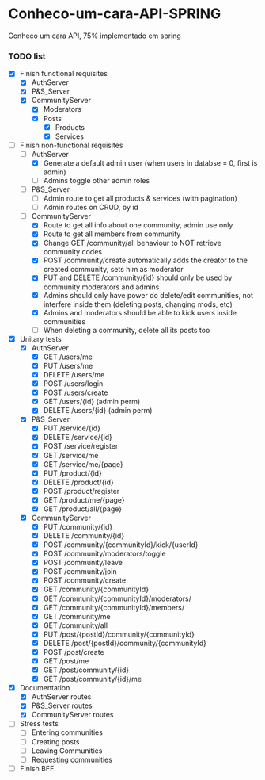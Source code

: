 # Conheco-um-cara-API-SPRING
Conheco um cara API, 75% implementado em spring

### TODO list
 - [x] Finish functional requisites
    - [x] AuthServer
    - [x] P&S_Server
    - [x] CommunityServer
       - [x] Moderators
       - [x] Posts
          - [x] Products
          - [x] Services
 - [ ] Finish non-functional requisites
    - [ ] AuthServer
       - [x] Generate a default admin user (when users in databse = 0, first is admin)
       - [ ] Admins toggle other admin roles
    - [ ] P&S_Server
       - [ ] Admin route to get all products & services (with pagination)
       - [ ] Admin routes on CRUD, by id
    - [ ] CommunityServer
       - [x] Route to get all info about one community, admin use only
       - [x] Route to get all members from community
       - [x] Change GET /community/all behaviour to NOT retrieve community codes
       - [x] POST /community/create automatically adds the creator to the created community, sets him as moderator
       - [x] PUT and DELETE /community/{id} should only be used by community moderators and admins
       - [x] Admins should only have power do delete/edit communities, not interfere inside them (deleting posts, changing mods, etc)
       - [x] Admins and moderators should be able to kick users inside communities
       - [ ] When deleting a community, delete all its posts too
 - [x] Unitary tests
    - [x] AuthServer
       - [x] GET /users/me
       - [x] PUT /users/me
       - [x] DELETE /users/me
       - [x] POST /users/login
       - [x] POST /users/create
       - [x] GET /users/{id} (admin perm)
       - [x] DELETE /users/{id} (admin perm)
    - [x] P&S_Server
       - [x] PUT /service/{id}
       - [x] DELETE /service/{id}
       - [x] POST /service/register
       - [x] GET /service/me
       - [x] GET /service/me/{page}
       - [x] PUT /product/{id}
       - [x] DELETE /product/{id}
       - [x] POST /product/register
       - [x] GET /product/me/{page}
       - [x] GET /product/all/{page}
    - [x] CommunityServer
       - [x] PUT /community/{id}
       - [x] DELETE /community/{id}
       - [x] POST /community/{communityId}/kick/{userId}
       - [x] POST /community/moderators/toggle
       - [x] POST /community/leave
       - [x] POST /community/join
       - [x] POST /community/create
       - [x] GET /community/{communityId}
       - [x] GET /community/{communityId}/moderators/
       - [x] GET /community/{communityId}/members/
       - [x] GET /community/me
       - [x] GET /community/all
       - [x] PUT /post/{postId}/community/{communityId}
       - [x] DELETE /post/{postId}/community/{communityId}
       - [x] POST /post/create
       - [x] GET /post/me
       - [x] GET /post/community/{id}
       - [x] GET /post/community/{id}/me
 - [x] Documentation
    - [x] AuthServer routes
    - [x] P&S_Server routes
    - [x] CommunityServer routes
 - [ ] Stress tests
    - [ ] Entering communities
    - [ ] Creating posts
    - [ ] Leaving Communities
    - [ ] Requesting communities
 - [ ] Finish BFF

